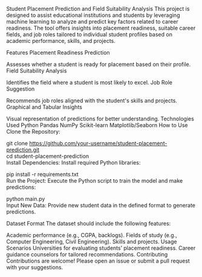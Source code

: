 Student Placement Prediction and Field Suitability Analysis
This project is designed to assist educational institutions and students by leveraging machine learning to analyze and predict key factors related to career readiness. The tool offers insights into placement readiness, suitable career fields, and job roles tailored to individual student profiles based on academic performance, skills, and projects.

Features
Placement Readiness Prediction

Assesses whether a student is ready for placement based on their profile.
Field Suitability Analysis

Identifies the field where a student is most likely to excel.
Job Role Suggestion

Recommends job roles aligned with the student's skills and projects.
Graphical and Tabular Insights

Visual representation of predictions for better understanding.
Technologies Used
Python
Pandas
NumPy
Scikit-learn
Matplotlib/Seaborn
How to Use
Clone the Repository:

git clone https://github.com/your-username/student-placement-prediction.git  
cd student-placement-prediction  
Install Dependencies:
Install required Python libraries:

pip install -r requirements.txt  
Run the Project:
Execute the Python script to train the model and make predictions:

python main.py  
Input New Data:
Provide new student data in the defined format to generate predictions.

Dataset Format
The dataset should include the following features:

Academic performance (e.g., CGPA, backlogs).
Fields of study (e.g., Computer Engineering, Civil Engineering).
Skills and projects.
Usage Scenarios
Universities for evaluating students’ placement readiness.
Career guidance counselors for tailored recommendations.
Contributing
Contributions are welcome! Please open an issue or submit a pull request with your suggestions.

